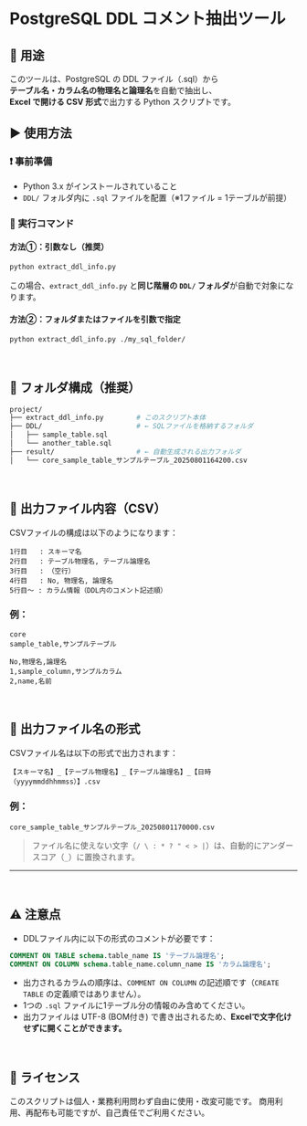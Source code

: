 # PostgreSQL DDL コメント抽出ツール

## 📌 用途
このツールは、PostgreSQL の DDL ファイル（.sql）から  
**テーブル名・カラム名の物理名と論理名**を自動で抽出し、  
**Excel で開ける CSV 形式**で出力する Python スクリプトです。
<br>


## ▶️ 使用方法
### ❗ 事前準備
- Python 3.x がインストールされていること
- `DDL/` フォルダ内に `.sql` ファイルを配置（※1ファイル = 1テーブルが前提）
### 🏃 実行コマンド
#### 方法①：引数なし（推奨）
```bash
python extract_ddl_info.py
```
この場合、`extract_ddl_info.py` と**同じ階層の `DDL/` フォルダ**が自動で対象になります。
#### 方法②：フォルダまたはファイルを引数で指定
```bash
python extract_ddl_info.py ./my_sql_folder/
```
<br>

## 📂 フォルダ構成（推奨）
```bash
project/
├── extract_ddl_info.py        # このスクリプト本体
├── DDL/                       # ← SQLファイルを格納するフォルダ
│   ├── sample_table.sql
│   └── another_table.sql
├── result/                    # ← 自動生成される出力フォルダ
│   └── core_sample_table_サンプルテーブル_20250801164200.csv
```
<br>

## 📝 出力ファイル内容（CSV）

CSVファイルの構成は以下のようになります：
```
1行目   : スキーマ名
2行目   : テーブル物理名, テーブル論理名
3行目   : （空行）
4行目   : No, 物理名, 論理名
5行目～ : カラム情報（DDL内のコメント記述順）
```

### 例：
```csv
core
sample_table,サンプルテーブル

No,物理名,論理名
1,sample_column,サンプルカラム
2,name,名前
```
<br>

## 📄 出力ファイル名の形式
CSVファイル名は以下の形式で出力されます：

```
【スキーマ名】_【テーブル物理名】_【テーブル論理名】_【日時（yyyymmddhhmmss）】.csv
```

### 例：

```
core_sample_table_サンプルテーブル_20250801170000.csv
```

> ファイル名に使えない文字（`/ \ : * ? " < > |`）は、自動的にアンダースコア（`_`）に置換されます。

---
<br>

## ⚠️ 注意点

* DDLファイル内に以下の形式のコメントが必要です：

```sql
COMMENT ON TABLE schema.table_name IS 'テーブル論理名';
COMMENT ON COLUMN schema.table_name.column_name IS 'カラム論理名';
```

* 出力されるカラムの順序は、`COMMENT ON COLUMN` の記述順です（`CREATE TABLE` の定義順ではありません）。
* 1つの `.sql` ファイルに1テーブル分の情報のみ含めてください。
* 出力ファイルは UTF-8 (BOM付き) で書き出されるため、**Excelで文字化けせずに開くことができます。**

<br>

## 📮 ライセンス

このスクリプトは個人・業務利用問わず自由に使用・改変可能です。
商用利用、再配布も可能ですが、自己責任でご利用ください。
